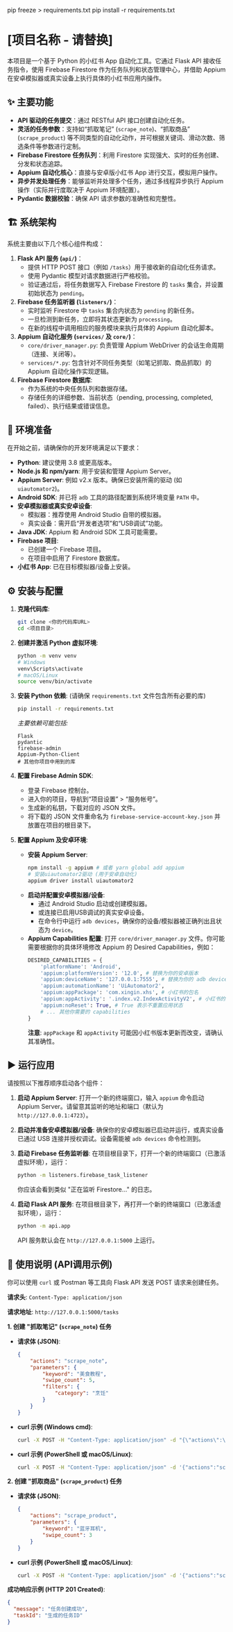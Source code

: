 pip freeze > requirements.txt
pip install -r requirements.txt

# [项目名称 - 请替换]

本项目是一个基于 Python 的小红书 App 自动化工具。它通过 Flask API 接收任务指令，使用 Firebase Firestore 作为任务队列和状态管理中心，并借助 Appium 在安卓模拟器或真实设备上执行具体的小红书应用内操作。

## ✨ 主要功能

* **API 驱动的任务提交**：通过 RESTful API 接口创建自动化任务。
* **灵活的任务参数**：支持如“抓取笔记” (`scrape_note`)、“抓取商品” (`scrape_product`) 等不同类型的自动化动作，并可根据关键词、滑动次数、筛选条件等参数进行定制。
* **Firebase Firestore 任务队列**：利用 Firestore 实现强大、实时的任务创建、分发和状态追踪。
* **Appium 自动化核心**：直接与安卓版小红书 App 进行交互，模拟用户操作。
* **异步并发处理任务**：能够监听并处理多个任务，通过多线程异步执行 Appium 操作（实际并行度取决于 Appium 环境配置）。
* **Pydantic 数据校验**：确保 API 请求参数的准确性和完整性。

## 🏗️ 系统架构

系统主要由以下几个核心组件构成：

1.  **Flask API 服务 (`api/`)**：
    * 提供 HTTP POST 接口（例如 `/tasks`）用于接收新的自动化任务请求。
    * 使用 Pydantic 模型对请求数据进行严格校验。
    * 验证通过后，将任务数据写入 Firebase Firestore 的 `tasks` 集合，并设置初始状态为 `pending`。
2.  **Firebase 任务监听器 (`listeners/`)**：
    * 实时监听 Firestore 中 `tasks` 集合内状态为 `pending` 的新任务。
    * 一旦检测到新任务，立即将其状态更新为 `processing`。
    * 在新的线程中调用相应的服务模块来执行具体的 Appium 自动化脚本。
3.  **Appium 自动化服务 (`services/` 及 `core/`)**：
    * `core/driver_manager.py`: 负责管理 Appium WebDriver 的会话生命周期（连接、关闭等）。
    * `services/*.py`: 包含针对不同任务类型（如笔记抓取、商品抓取）的 Appium 自动化操作实现逻辑。
4.  **Firebase Firestore 数据库**:
    * 作为系统的中央任务队列和数据存储。
    * 存储任务的详细参数、当前状态（pending, processing, completed, failed）、执行结果或错误信息。


## 🔧 环境准备

在开始之前，请确保你的开发环境满足以下要求：

* **Python**: 建议使用 3.8 或更高版本。
* **Node.js 和 npm/yarn**: 用于安装和管理 Appium Server。
* **Appium Server**: 例如 v2.x 版本。确保已安装所需的驱动 (如 `uiautomator2`)。
* **Android SDK**: 并已将 `adb` 工具的路径配置到系统环境变量 `PATH` 中。
* **安卓模拟器或真实安卓设备**:
    * 模拟器：推荐使用 Android Studio 自带的模拟器。
    * 真实设备：需开启“开发者选项”和“USB调试”功能。
* **Java JDK**: Appium 和 Android SDK 工具可能需要。
* **Firebase 项目**:
    * 已创建一个 Firebase 项目。
    * 在项目中启用了 Firestore 数据库。
* **小红书 App**: 已在目标模拟器/设备上安装。

## ⚙️ 安装与配置

1.  **克隆代码库**:
    ```bash
    git clone <你的代码库URL>
    cd <项目目录>
    ```

2.  **创建并激活 Python 虚拟环境**:
    ```bash
    python -m venv venv
    # Windows
    venv\Scripts\activate
    # macOS/Linux
    source venv/bin/activate
    ```

3.  **安装 Python 依赖**:
    (请确保 `requirements.txt` 文件包含所有必要的库)
    ```bash
    pip install -r requirements.txt
    ```
    *主要依赖可能包括:*
    ```
    Flask
    pydantic
    firebase-admin
    Appium-Python-Client
    # 其他你项目中用到的库
    ```

4.  **配置 Firebase Admin SDK**:
    * 登录 Firebase 控制台。
    * 进入你的项目，导航到“项目设置” > “服务帐号”。
    * 生成新的私钥，下载对应的 JSON 文件。
    * 将下载的 JSON 文件重命名为 `firebase-service-account-key.json` 并放置在项目的根目录下。

5.  **配置 Appium 及安卓环境**:
    * **安装 Appium Server**:
        ```bash
        npm install -g appium # 或者 yarn global add appium
        # 安装uiautomator2驱动 (用于安卓自动化)
        appium driver install uiautomator2
        ```
    * **启动并配置安卓模拟器/设备**:
        * 通过 Android Studio 启动或创建模拟器。
        * 或连接已启用USB调试的真实安卓设备。
        * 在命令行中运行 `adb devices`，确保你的设备/模拟器被正确列出且状态为 `device`。
    * **Appium Capabilities 配置**:
        打开 `core/driver_manager.py` 文件。你可能需要根据你的具体环境修改 Appium 的 Desired Capabilities，例如：
        ```python
        DESIRED_CAPABILITIES = {
            'platformName': 'Android',
            'appium:platformVersion': '12.0', # 替换为你的安卓版本
            'appium:deviceName': '127.0.0.1:7555', # 替换为你的 adb device ID (模拟器通常是 emulator-xxxx 或 IP:Port)
            'appium:automationName': 'UiAutomator2',
            'appium:appPackage': 'com.xingin.xhs', # 小红书的包名
            'appium:appActivity': '.index.v2.IndexActivityV2', # 小红书的启动Activity
            'appium:noReset': True, # True 表示不重置应用状态
            # ... 其他你需要的 capabilities
        }
        ```
        **注意**: `appPackage` 和 `appActivity` 可能因小红书版本更新而改变，请确认其准确性。

## ▶️ 运行应用

请按照以下推荐顺序启动各个组件：

1.  **启动 Appium Server**:
    打开一个新的终端窗口，输入 `appium` 命令启动 Appium Server。请留意其监听的地址和端口（默认为 `http://127.0.0.1:4723`）。

2.  **启动并准备安卓模拟器/设备**:
    确保你的安卓模拟器已启动并运行，或真实设备已通过 USB 连接并授权调试。设备需能被 `adb devices` 命令检测到。

3.  **启动 Firebase 任务监听器**:
    在项目根目录下，打开一个新的终端窗口（已激活虚拟环境），运行：
    ```bash
    python -m listeners.firebase_task_listener
    ```
    你应该会看到类似 "正在监听 Firestore..." 的日志。

4.  **启动 Flask API 服务**:
    在项目根目录下，再打开一个新的终端窗口（已激活虚拟环境），运行：
    ```bash
    python -m api.app
    ```
    API 服务默认会在 `http://127.0.0.1:5000` 上运行。

## 🚀 使用说明 (API调用示例)

你可以使用 `curl` 或 Postman 等工具向 Flask API 发送 POST 请求来创建任务。

**请求头**: `Content-Type: application/json`

**请求地址**: `http://127.0.0.1:5000/tasks`

**1. 创建 "抓取笔记" (`scrape_note`) 任务**

* **请求体 (JSON)**:
    ```json
    {
        "actions": "scrape_note",
        "parameters": {
            "keyword": "美食教程",
            "swipe_count": 5,
            "filters": {
                "category": "烹饪"
            }
        }
    }
    ```
* **curl 示例 (Windows cmd)**:
    ```cmd
    curl -X POST -H "Content-Type: application/json" -d "{\"actions\":\"scrape_note\",\"parameters\":{\"keyword\":\"美食教程\",\"swipe_count\":5,\"filters\":{\"category\":\"烹饪\"}}}" [http://127.0.0.1:5000/tasks](http://127.0.0.1:5000/tasks)
    ```
* **curl 示例 (PowerShell 或 macOS/Linux)**:
    ```bash
    curl -X POST -H "Content-Type: application/json" -d '{"actions":"scrape_note","parameters":{"keyword":"美食教程","swipe_count":5,"filters":{"category":"烹饪"}}}' [http://127.0.0.1:5000/tasks](http://127.0.0.1:5000/tasks)
    ```

**2. 创建 "抓取商品" (`scrape_product`) 任务**

* **请求体 (JSON)**:
    ```json
    {
        "actions": "scrape_product",
        "parameters": {
            "keyword": "蓝牙耳机",
            "swipe_count": 3
        }
    }
    ```
* **curl 示例 (PowerShell 或 macOS/Linux)**:
    ```bash
    curl -X POST -H "Content-Type: application/json" -d '{"actions":"scrape_product","parameters":{"keyword":"蓝牙耳机","swipe_count":3}}' [http://127.0.0.1:5000/tasks](http://127.0.0.1:5000/tasks)
    ```

**成功响应示例 (HTTP 201 Created)**:
```json
{
  "message": "任务创建成功",
  "taskId": "生成的任务ID"
}